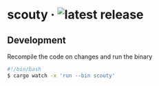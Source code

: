 # scouty &middot; ![latest release](https://github.com/turboflakes/scouty/actions/workflows/create_release.yml/badge.svg)

## Development

Recompile the code on changes and run the binary

```bash
#!/bin/bash
$ cargo watch -x 'run --bin scouty'
```

